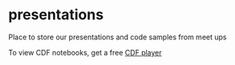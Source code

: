 # presentations
Place to store our presentations and code samples from meet ups

To view CDF notebooks, get a free [CDF player](https://www.wolfram.com/cdf-player/)
